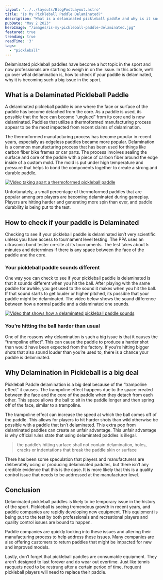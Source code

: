 ```yaml
---
layout: '../../layouts/BlogPostLayout.astro'
title: "Is My Pickleball Paddle Delaminated?"
description: "What is a delaminated pickleball paddle and why is it such a big deal. Learn all about this issue and how you can check to see if you're paddle is delaminated!"
pubDate: "May 2 2023"
heroImage: "/images/is-my-pickleball-paddle-delaminated.jpg"
featured: true
trending: true
readTime: '3'
tags: 
  - "pickleball"
---
```


Delaminated pickleball paddles have become a hot topic in the sport and now professionals are starting to weigh in on the issue. In this article, we’ll go over what delamination is, how to check if your paddle is delaminated, why it is becoming such a big issue in the sport.

## What is a Delaminated Pickleball Paddle

A delaminated pickleball paddle is one where the face or surface of the paddle has become detached from the core. As a paddle is used, its possible that the face can become “unglued” from its core and is now delaminated. Paddles that utilize a thermoformed manufacturing process appear to be the most impacted from recent claims of delamination.

The thermoformed manufacturing process has become popular in recent years, especially as edgeless paddles became more popular. Delamination is a common manufacturing process that has been used for things like carbon fiber bike frames or car parts. The process involves sealing the surface and core of the paddle with a piece of carbon fiber around the edge inside of a custom mold. The mold is put under high temperature and pressure that helps to bond the components together to create a strong and durable paddle.

[![Video taking apart a thermoformed pickleball paddle](https://i3.ytimg.com/vi/Khs58jmj-aU/maxresdefault.jpg)](https://youtu.be/Khs58jmj-aU "Taking Apart a Thermoformed Pickleball Paddle")

Unfortunately, a small percentage of thermoformed paddles that are popular among pro players are becoming delaminated during gameplay. Players are hitting harder and generating more spin than ever, and paddle durability is being put to the test.


## How to check if your paddle is Delaminated

Checking to see if your pickleball paddle is delaminated isn’t very scientific unless you have access to tournament level testing. The PPA uses an ultrasonic bond tester on-site at its tournaments. The test takes about 5 minutes and determines if there is any space between the face of the paddle and the core. 

### Your pickleball paddle sounds different

One way you can check to see if your pickleball paddle is delaminated is that it sounds different when you hit the ball. After playing with the same paddle for awhile, you get used to the sound it makes when you hit the ball. If that sound starts to get louder or higher pitched, its possible that your paddle might be delaminated. The video below shows the sound difference between how a normal paddle and a delaminated one sounds.

[![Video that shows how a delaminated pickleball paddle sounds](https://i3.ytimg.com/vi/1yuN8BxnNNg/maxresdefault.jpg)](https://youtu.be/1yuN8BxnNNg "Pickleball Paddle Delamination Sound")


### You’re hitting the ball harder than usual

One of the reasons why delamination is such a big issue is that it causes the “trampoline effect”. This can cause the paddle to produce a harder shot than would have been expected from the factory. If you’re hitting bigger shots that also sound louder than you’re used to, there is a chance your paddle is delaminated.


## Why Delamination in Pickleball is a big deal

Pickleball Paddle delamination is a big deal because of the “trampoline effect” it causes. The trampoline effect happens due to the space created between the face and the core of the paddle when they detach from each other. This space allows the ball to sit in the paddle longer and then spring off of the face, similar to a trampoline. 

The trampoline effect can increase the speed at which the ball comes off of the paddle. This allows for players to hit harder shots than wild otherwise be possible with a paddle that isn’t delaminated. This extra pop from delaminated paddles can create an unfair advantage. This unfair advantage is why official rules state that using delaminated paddles is illegal. 

> the paddle’s hitting surface shall not contain delamination, holes, cracks or indentations that break the paddle skin or surface

There has been some speculation that players and manufacturers are deliberately using or producing delaminated paddles, but there isn’t any credible evidence that this is the case. It is more likely that this is a quality control issue that needs to be addressed at the manufacturer level.


## Conclusion

Delaminated pickleball paddles is likely to be temporary issue in the history of the sport. Pickleball is seeing tremendous growth in recent years, and paddle companies are rapidly developing new equipment. This equipment is being put to the test by both professionals and recreational players and quality control issues are bound to happen. 

Paddle companies are quickly looking into these issues and altering their manufacturing process to help address these issues. Many companies are also offering customers to return paddles that might be impacted for new and improved models. 

Lastly, don’t forget that pickleball paddles are consumable equipment. They aren’t designed to last forever and do wear out overtime. Just like tennis racquets need to be restrung after a certain period of time, frequent pickleball players will need to replace their paddle.
